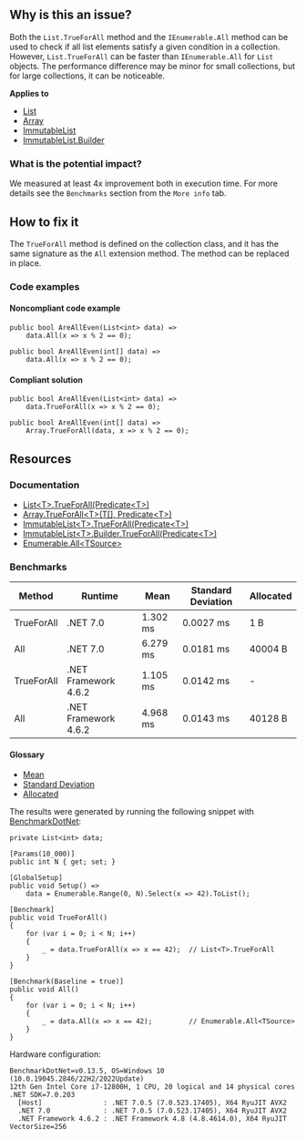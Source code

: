 ## Why is this an issue?
 
Both the `List.TrueForAll` method and the `IEnumerable.All` method can be used to check if all list elements satisfy a given condition in a collection. However, `List.TrueForAll` can be faster than `IEnumerable.All` for `List` objects. The performance difference may be minor for small collections, but for large collections, it can be noticeable.
 
**Applies to**
 
- [List](https://learn.microsoft.com/en-us/dotnet/api/system.collections.generic.list-1.trueforall)
- [Array](https://learn.microsoft.com/en-us/dotnet/api/system.array.trueforall)
- [ImmutableList](https://learn.microsoft.com/en-us/dotnet/api/system.collections.immutable.immutablelist-1.trueforall)
- [ImmutableList.Builder](https://learn.microsoft.com/en-us/dotnet/api/system.collections.immutable.immutablelist-1.builder.trueforall)

### What is the potential impact?
 
We measured at least 4x improvement both in execution time. For more details see the `Benchmarks` section from the `More
info` tab.
 
## How to fix it
 
The `TrueForAll` method is defined on the collection class, and it has the same signature as the `All` extension method. The method can be replaced in place.
 
### Code examples
 
#### Noncompliant code example

    public bool AreAllEven(List<int> data) =>
        data.All(x => x % 2 == 0);

    public bool AreAllEven(int[] data) =>
        data.All(x => x % 2 == 0);

#### Compliant solution

    public bool AreAllEven(List<int> data) =>
        data.TrueForAll(x => x % 2 == 0);

    public bool AreAllEven(int[] data) =>
        Array.TrueForAll(data, x => x % 2 == 0);

## Resources
 
### Documentation

- [List&lt;T&gt;.TrueForAll(Predicate&lt;T&gt;)](https://learn.microsoft.com/en-us/dotnet/api/system.collections.generic.list-1.trueforall)
- [Array.TrueForAll&lt;T&gt;(T\[\], Predicate&lt;T&gt;)](https://learn.microsoft.com/en-us/dotnet/api/system.array.trueforall)
- [ImmutableList&lt;T&gt;.TrueForAll(Predicate&lt;T&gt;)](https://learn.microsoft.com/en-us/dotnet/api/system.collections.immutable.immutablelist-1.trueforall)
- [ImmutableList&lt;T&gt;.Builder.TrueForAll(Predicate&lt;T&gt;)](https://learn.microsoft.com/en-us/dotnet/api/system.collections.immutable.immutablelist-1.builder.trueforall)
- [Enumerable.All&lt;TSource&gt;](https://learn.microsoft.com/en-us/dotnet/api/system.linq.enumerable.all)

### Benchmarks

| Method | Runtime | Mean | Standard Deviation | Allocated |
| --- | --- | --- | --- | --- |
| TrueForAll | .NET 7.0 | 1.302 ms | 0.0027 ms | 1 B |
| All | .NET 7.0 | 6.279 ms | 0.0181 ms | 40004 B |
| TrueForAll | .NET Framework 4.6.2 | 1.105 ms | 0.0142 ms | - |
| All | .NET Framework 4.6.2 | 4.968 ms | 0.0143 ms | 40128 B |

#### Glossary

- [Mean](https://en.wikipedia.org/wiki/Arithmetic_mean)
- [Standard Deviation](https://en.wikipedia.org/wiki/Standard_deviation)
- [Allocated](https://en.wikipedia.org/wiki/Memory_management)

The results were generated by running the following snippet with [BenchmarkDotNet](https://github.com/dotnet/BenchmarkDotNet):

    private List<int> data;
    
    [Params(10_000)]
    public int N { get; set; }
    
    [GlobalSetup]
    public void Setup() =>
        data = Enumerable.Range(0, N).Select(x => 42).ToList();
    
    [Benchmark]
    public void TrueForAll()
    {
        for (var i = 0; i < N; i++)
        {
            _ = data.TrueForAll(x => x == 42);  // List<T>.TrueForAll
        }
    }
    
    [Benchmark(Baseline = true)]
    public void All()
    {
        for (var i = 0; i < N; i++)
        {
            _ = data.All(x => x == 42);         // Enumerable.All<TSource>
        }
    }

Hardware configuration:

    BenchmarkDotNet=v0.13.5, OS=Windows 10 (10.0.19045.2846/22H2/2022Update)
    12th Gen Intel Core i7-12800H, 1 CPU, 20 logical and 14 physical cores
    .NET SDK=7.0.203
      [Host]               : .NET 7.0.5 (7.0.523.17405), X64 RyuJIT AVX2
      .NET 7.0             : .NET 7.0.5 (7.0.523.17405), X64 RyuJIT AVX2
      .NET Framework 4.6.2 : .NET Framework 4.8 (4.8.4614.0), X64 RyuJIT VectorSize=256